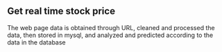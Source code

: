 ## Get real time stock price
The web page data is obtained through URL, cleaned and processed the data, then stored in mysql, and analyzed and predicted according to the data in the database
